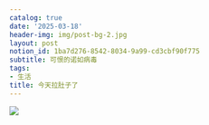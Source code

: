 ```yaml
---
catalog: true
date: '2025-03-18'
header-img: img/post-bg-2.jpg
layout: post
notion_id: 1ba7d276-8542-8034-9a99-cd3cbf90f775
subtitle: 可恨的诺如病毒
tags:
- 生活
title: 今天拉肚子了
---
```


![](https://prod-files-secure.s3.us-west-2.amazonaws.com/5e11c35f-1dd6-416f-868e-8acb8013660f/89c4e15e-a10d-493e-94de-82cff6e245f9/20250115161244.jpg?X-Amz-Algorithm=AWS4-HMAC-SHA256&X-Amz-Content-Sha256=UNSIGNED-PAYLOAD&X-Amz-Credential=ASIAZI2LB4663ZLE5PCT%2F20250318%2Fus-west-2%2Fs3%2Faws4_request&X-Amz-Date=20250318T100321Z&X-Amz-Expires=3600&X-Amz-Security-Token=IQoJb3JpZ2luX2VjEAIaCXVzLXdlc3QtMiJHMEUCIQDzzmID2lhDJcnds6uV2PLLkViwXwhyQfweboAqQz%2BTfwIgLr0HwNg0uTs4x5J31KK44%2Bp%2BMTh0Ds3FTR9NMWkCHQQq%2FwMIWhAAGgw2Mzc0MjMxODM4MDUiDE7oN3U8qgcaXdrWoCrcAwsRcrR3bjdRJFqEWLpd0aGjlyV8DL%2F7l%2FOwPpi8OShv5ks65qFgGo23FYeurJjqSSG7Irzp7FChgsbbDA0Zpm1NciE6axOaDcGKuYdzJegZG4oDQVyRI57EyOoCMCg6NdioN8kD245%2FdFFpjVVfZYxkVscL9xFWxEMl%2FGNvP15xFMDZi3zg9iY7uouiJOdUBXUT%2Frw3TQtKK6nIRH37b046cK9et2eX0wRrdM%2BVfFj%2BZoLog0gLCfC8zRR1L2U3ilvxO1vSwaVwywZZC1C8nlI2XkhGtWmupj5ziXMGvl9PZJvNktD6D%2BCLQ%2BQF9i2s1QHT1qgkqjrBGpVIBBl7xp9stmnHGbQh9jVYiYfbz%2FdcmKQjTvYdMGuzcmwi5Lpnxrhaw44p3PQOrHeAe%2FfThi7p9j4oIFcVP79RgXCAUntk7PRxoLpIBC0nTU2XEr6AAwUFwyrEhpReaQSdUWv8C%2BIYFAsXu7bYL9tOt6flEksyR1ubh930NxEgxYco2Um7Mtyq%2B6Rp4c7W%2FMqFrH6I%2BlvFeBDG8rdIa%2BxyI09ZxBXelChlsHHiQviqbP1IdxDVlz7g2FnJ3mljAgWtBQaET4N4Y3CJx2NC2UzGTrAAeGuVt%2Bqr%2BjKEKYTKvHJeML325L4GOqUBVX%2FFc7fq%2FhIagJp2%2B4U1iGjXUV052JzT82dwYWlChR1IgbO5EZSQwEtkIw8uIcqxdDXS6KigB5PxXTJkRR2fFwWM901mxepxhJbdDlTeWVNbGoQRypJ34epIItKzzY6pzMn%2FFFsP%2B28euImrSbY0yDQY57rVnM4rSBDxILHjtdw4Fuwo%2FSQ2%2FnhxUobbZXWi54r4%2FJH7s6X3LvysNTdULod8NaQI&X-Amz-Signature=53cdb318e368516deb994d8b4d470c9311f664dc16fa06c6192ad5a18cddb2e4&X-Amz-SignedHeaders=host&x-id=GetObject)